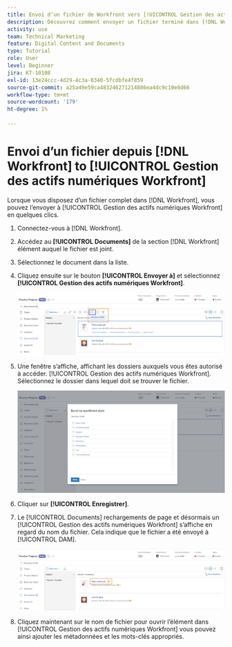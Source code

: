 ```yaml
---
title: Envoi d’un fichier de Workfront vers [!UICONTROL Gestion des actifs numériques Workfront]
description: Découvrez comment envoyer un fichier terminé dans [!DNL Workfront] to [!UICONTROL Gestion des actifs numériques Workfront].
activity: use
team: Technical Marketing
feature: Digital Content and Documents
type: Tutorial
role: User
level: Beginner
jira: KT-10108
exl-id: 13e24ccc-4d29-4c3a-8340-5fcdbfe4f859
source-git-commit: a25a49e59ca483246271214886ea4dc9c10e8d66
workflow-type: tm+mt
source-wordcount: '179'
ht-degree: 1%

---
```


# Envoi d’un fichier depuis [!DNL Workfront] to [!UICONTROL Gestion des actifs numériques Workfront]

Lorsque vous disposez d’un fichier complet dans [!DNL Workfront], vous pouvez l’envoyer à [!UICONTROL Gestion des actifs numériques Workfront] en quelques clics.

1. Connectez-vous à [!DNL Workfront].
1. Accédez au **[!UICONTROL Documents]** de la section [!DNL Workfront] élément auquel le fichier est joint.
1. Sélectionnez le document dans la liste.
1. Cliquez ensuite sur le bouton **[!UICONTROL Envoyer à]** et sélectionnez **[!UICONTROL Gestion des actifs numériques Workfront]**.

   ![Une image de la fonction [!UICONTROL Partager sur] dans [!DNL Workfront]](assets/04-send-to-wrkfront-dam.png)

1. Une fenêtre s’affiche, affichant les dossiers auxquels vous êtes autorisé à accéder. [!UICONTROL Gestion des actifs numériques Workfront]. Sélectionnez le dossier dans lequel doit se trouver le fichier.

   ![Image de la fenêtre montrant les dossiers auxquels vous êtes autorisé à accéder [!UICONTROL Gestion des actifs numériques Workfront]](assets/05-workfront-dam-folders.png)

1. Cliquer sur **[!UICONTROL Enregistrer]**.
1. Le [!UICONTROL Documents] rechargements de page et désormais un [!UICONTROL Gestion des actifs numériques Workfront] s’affiche en regard du nom du fichier. Cela indique que le fichier a été envoyé à [!UICONTROL DAM].

   ![Une image de la fonction [!UICONTROL Gestion des actifs numériques Workfront] icône apparaissant en regard du nom de fichier](assets/06-dam-logo.png)

1. Cliquez maintenant sur le nom de fichier pour ouvrir l’élément dans [!UICONTROL Gestion des actifs numériques Workfront] vous pouvez ainsi ajouter les métadonnées et les mots-clés appropriés.
